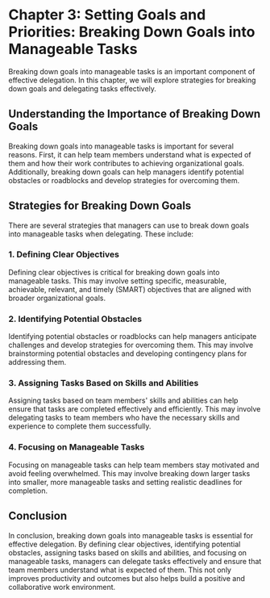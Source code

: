 Chapter 3: Setting Goals and Priorities: Breaking Down Goals into Manageable Tasks
==================================================================================

Breaking down goals into manageable tasks is an important component of effective delegation. In this chapter, we will explore strategies for breaking down goals and delegating tasks effectively.

Understanding the Importance of Breaking Down Goals
---------------------------------------------------

Breaking down goals into manageable tasks is important for several reasons. First, it can help team members understand what is expected of them and how their work contributes to achieving organizational goals. Additionally, breaking down goals can help managers identify potential obstacles or roadblocks and develop strategies for overcoming them.

Strategies for Breaking Down Goals
----------------------------------

There are several strategies that managers can use to break down goals into manageable tasks when delegating. These include:

### 1. Defining Clear Objectives

Defining clear objectives is critical for breaking down goals into manageable tasks. This may involve setting specific, measurable, achievable, relevant, and timely (SMART) objectives that are aligned with broader organizational goals.

### 2. Identifying Potential Obstacles

Identifying potential obstacles or roadblocks can help managers anticipate challenges and develop strategies for overcoming them. This may involve brainstorming potential obstacles and developing contingency plans for addressing them.

### 3. Assigning Tasks Based on Skills and Abilities

Assigning tasks based on team members' skills and abilities can help ensure that tasks are completed effectively and efficiently. This may involve delegating tasks to team members who have the necessary skills and experience to complete them successfully.

### 4. Focusing on Manageable Tasks

Focusing on manageable tasks can help team members stay motivated and avoid feeling overwhelmed. This may involve breaking down larger tasks into smaller, more manageable tasks and setting realistic deadlines for completion.

Conclusion
----------

In conclusion, breaking down goals into manageable tasks is essential for effective delegation. By defining clear objectives, identifying potential obstacles, assigning tasks based on skills and abilities, and focusing on manageable tasks, managers can delegate tasks effectively and ensure that team members understand what is expected of them. This not only improves productivity and outcomes but also helps build a positive and collaborative work environment.

